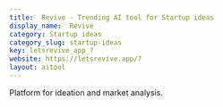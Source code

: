 ```yaml
---
title:  Revive - Trending AI tool for Startup ideas
display_name:  Revive
category: Startup ideas
category_slug: startup-ideas
key: letsrevive_app_?
website: https://letsrevive.app/?
layout: aitool
---
```


Platform for ideation and market analysis.
